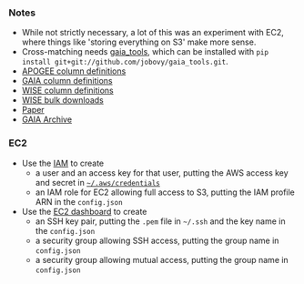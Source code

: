 ### Notes 

  * While not strictly necessary, a lot of this was an experiment with EC2, where things like 'storing everything on S3' make more sense. 
  * Cross-matching needs [gaia_tools](https://github.com/jobovy/gaia_tools), which can be installed with `pip install git+git://github.com/jobovy/gaia_tools.git`.          
  * [APOGEE column definitions](https://data.sdss.org/datamodel/files/APOGEE_REDUX/APRED_VERS/APSTAR_VERS/ASPCAP_VERS/RESULTS_VERS/allStar.html)
  * [GAIA column definitions](https://gea.esac.esa.int/archive/documentation/GDR2/Gaia_archive/chap_datamodel/sec_dm_main_tables/ssec_dm_gaia_source.html)
  * [WISE column definitions](http://wise2.ipac.caltech.edu/docs/release/allwise/expsup/sec2_1a.html)
  * [WISE bulk downloads](https://irsa.ipac.caltech.edu/data/download/wise-allwise/)
  * [Paper](https://arxiv.org/pdf/1810.09468.pdf)
  * [GAIA Archive](https://gea.esac.esa.int/archive/)

### EC2
  * Use the [IAM](https://console.aws.amazon.com/iam/home) to create 
    * a user and an access key for that user, putting the AWS access key and secret in [`~/.aws/credentials`](https://boto3.amazonaws.com/v1/documentation/api/latest/guide/configuration.html#iam-role)
    * an IAM role for EC2 allowing full access to S3, putting the IAM profile ARN in the `config.json`
  * Use the [EC2 dashboard](https://console.aws.amazon.com/ec2) to create 
    * an SSH key pair, putting the `.pem` file in `~/.ssh` and the key name in the `config.json`
    * a security group allowing SSH access, putting the group name in `config.json`
    * a security group allowing mutual access, putting the group name in `config.json`